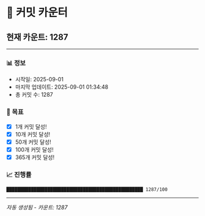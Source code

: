 # 🔢 커밋 카운터

## 현재 카운트: 1287

---

### 📊 정보
- 시작일: 2025-09-01
- 마지막 업데이트: 2025-09-01 01:34:48
- 총 커밋 수: 1287

### 🎯 목표
- [x] 1개 커밋 달성!
- [x] 10개 커밋 달성!
- [x] 50개 커밋 달성!
- [x] 100개 커밋 달성!
- [x] 365개 커밋 달성!

### 📈 진행률
```
██████████████████████████████████████████████████ 1287/100
```

---
*자동 생성됨 - 카운트: 1287*
